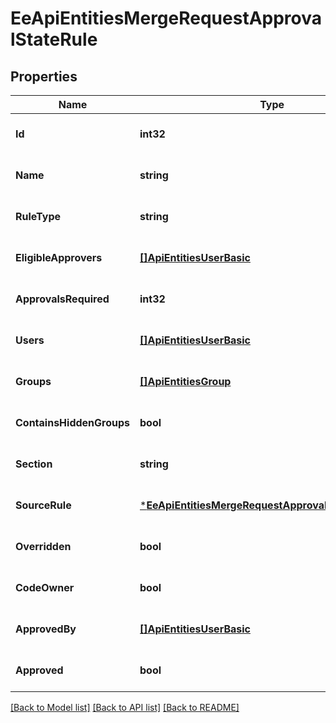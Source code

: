 # EeApiEntitiesMergeRequestApprovalStateRule

## Properties
Name | Type | Description | Notes
------------ | ------------- | ------------- | -------------
**Id** | **int32** |  | [optional] [default to null]
**Name** | **string** |  | [optional] [default to null]
**RuleType** | **string** |  | [optional] [default to null]
**EligibleApprovers** | [**[]ApiEntitiesUserBasic**](API_Entities_UserBasic.md) |  | [optional] [default to null]
**ApprovalsRequired** | **int32** |  | [optional] [default to null]
**Users** | [**[]ApiEntitiesUserBasic**](API_Entities_UserBasic.md) |  | [optional] [default to null]
**Groups** | [**[]ApiEntitiesGroup**](API_Entities_Group.md) |  | [optional] [default to null]
**ContainsHiddenGroups** | **bool** |  | [optional] [default to null]
**Section** | **string** |  | [optional] [default to null]
**SourceRule** | [***EeApiEntitiesMergeRequestApprovalRuleSourceRule**](EE_API_Entities_MergeRequestApprovalRule_SourceRule.md) |  | [optional] [default to null]
**Overridden** | **bool** |  | [optional] [default to null]
**CodeOwner** | **bool** |  | [optional] [default to null]
**ApprovedBy** | [**[]ApiEntitiesUserBasic**](API_Entities_UserBasic.md) |  | [optional] [default to null]
**Approved** | **bool** |  | [optional] [default to null]

[[Back to Model list]](../README.md#documentation-for-models) [[Back to API list]](../README.md#documentation-for-api-endpoints) [[Back to README]](../README.md)



